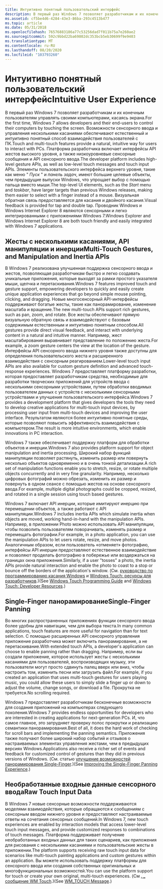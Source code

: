 ```yaml
---
title: Интуитивно понятный пользовательский интерфейс
description: В первый раз Windows 7 позволяет разработчикам и их конечным пользователям управлять своими компьютерами, касаясь экрана.
ms.assetid: cf5be4d6-4284-43e3-86ba-293c4513b477
ms.topic: article
ms.date: 05/31/2018
ms.openlocfilehash: 76576883186a77c53256dad7f011b75a7e260ae2
ms.sourcegitcommit: 592c9bbd22ba69802dc353bcb5eb30699f9e9403
ms.translationtype: MT
ms.contentlocale: ru-RU
ms.lasthandoff: 08/20/2020
ms.locfileid: "103793260"
---
```

# <a name="intuitive-user-experience"></a><span data-ttu-id="fa642-103">Интуитивно понятный пользовательский интерфейс</span><span class="sxs-lookup"><span data-stu-id="fa642-103">Intuitive User Experience</span></span>

<span data-ttu-id="fa642-104">В первый раз Windows 7 позволяет разработчикам и их конечным пользователям управлять своими компьютерами, касаясь экрана.</span><span class="sxs-lookup"><span data-stu-id="fa642-104">For the first time, Windows 7 allows developers and their end-users to control their computers by touching the screen.</span></span> <span data-ttu-id="fa642-105">Возможности сенсорного ввода и управления несколькими касаниями обеспечивают естественный и интуитивно понятный способ взаимодействия пользователей с ПК.</span><span class="sxs-lookup"><span data-stu-id="fa642-105">Touch and multi-touch features provide a natural, intuitive way for users to interact with PCs.</span></span> <span data-ttu-id="fa642-106">Платформа разработчика включает интерфейсы API жестов высокого уровня, а также низкоуровневые сенсорные сообщения и API сенсорного ввода.</span><span class="sxs-lookup"><span data-stu-id="fa642-106">The developer platform includes high-level gesture APIs, as well as low-level touch messages and touch input APIs.</span></span> <span data-ttu-id="fa642-107">Элементы пользовательского интерфейса верхнего уровня, такие как меню " *Пуск* " и *панель задач*, имеют большие целевые объекты, чем предыдущие выпуски Windows, что упрощает выбор с помощью пальца вместо мыши.</span><span class="sxs-lookup"><span data-stu-id="fa642-107">The top-level UI elements, such as the *Start* menu and *taskbar*, have larger targets than previous Windows releases, making them easier to select with a finger instead of a mouse.</span></span> <span data-ttu-id="fa642-108">Визуальная обратная связь предоставляется для касания и двойного касания.</span><span class="sxs-lookup"><span data-stu-id="fa642-108">Visual feedback is provided for tap and double tap.</span></span> <span data-ttu-id="fa642-109">Проводник Windows и Windows Internet Explorer 8 являются сенсорными и легко интегрированными с приложениями Windows 7.</span><span class="sxs-lookup"><span data-stu-id="fa642-109">Windows Explorer and Windows Internet Explorer 8 are both touch friendly and easily integrated with Windows 7 applications.</span></span>

## <a name="multi-touch-gestures-and-manipulation-and-inertia-apis"></a><span data-ttu-id="fa642-110">Жесты с несколькими касаниями, API манипуляции и инерции</span><span class="sxs-lookup"><span data-stu-id="fa642-110">Multi-Touch Gestures, and Manipulation and Inertia APIs</span></span>

<span data-ttu-id="fa642-111">В Windows 7 реализована улучшенная поддержка сенсорного ввода и жестов, позволяющая разработчикам быстро и легко создавать уникальные приложения, которые выходят за рамки простого указателя мыши, щелчка и перетаскивания.</span><span class="sxs-lookup"><span data-stu-id="fa642-111">Windows 7 features improved touch and gesture support, empowering developers to quickly and easily create unique application experiences that go beyond simple mouse pointing, clicking, and dragging.</span></span> <span data-ttu-id="fa642-112">Новые многосенсорный API-интерфейсы поддерживают богатые жесты, такие как панорамирование, изменение масштаба и вращение.</span><span class="sxs-lookup"><span data-stu-id="fa642-112">The new multi-touch APIs support rich gestures, such as pan, zoom, and rotate.</span></span> <span data-ttu-id="fa642-113">Все жесты обеспечивают прямую визуальную обратную связь и взаимодействуют с базовым содержимым естественным и интуитивно понятным способом.</span><span class="sxs-lookup"><span data-stu-id="fa642-113">All gestures provide direct visual feedback, and interact with underlying content in a natural and intuitive manner.</span></span> <span data-ttu-id="fa642-114">Например, жест масштабирования выравнивает представление по положению жеста.</span><span class="sxs-lookup"><span data-stu-id="fa642-114">For example, a zoom gesture centers the view at the location of the gesture.</span></span> <span data-ttu-id="fa642-115">Интерфейсы API сенсорного ввода нижнего уровня также доступны для определения пользовательского жеста и расширенного взаимодействия с сенсорным реагированием.</span><span class="sxs-lookup"><span data-stu-id="fa642-115">Lower-level touch input APIs are also available for custom gesture definition and advanced touch-response experiences.</span></span> <span data-ttu-id="fa642-116">Windows 7 предоставляет платформу разработки, которая предоставляет разработчикам средства, необходимые для разработки творческих приложений для устройств ввода с несколькими сенсорными устройствами, путем обработки вводимых пользователем данных с устройств с несколькими сенсорными устройствами и улучшения пользовательского интерфейса.</span><span class="sxs-lookup"><span data-stu-id="fa642-116">Windows 7 provides a development platform that gives developers the tools they need to develop creative applications for multi-touch input devices, by processing user input from multi-touch devices and improving the user interface.</span></span> <span data-ttu-id="fa642-117">Результатом являются более интуитивно понятные среды, которые позволяют повысить эффективность взаимодействия с компьютером.</span><span class="sxs-lookup"><span data-stu-id="fa642-117">The result is more intuitive environments, which enable innovations in PC interaction.</span></span>

<span data-ttu-id="fa642-118">Windows 7 также обеспечивает поддержку платформ для обработки объектов и инерции.</span><span class="sxs-lookup"><span data-stu-id="fa642-118">Windows 7 also provides platform support for object manipulation and inertia processing.</span></span> <span data-ttu-id="fa642-119">Широкий набор функций манипуляции позволяет растянуть, изменить размер или повернуть несколько объектов одновременно и в очень тонкой детализации.</span><span class="sxs-lookup"><span data-stu-id="fa642-119">A rich set of manipulation functions enable you to stretch, resize, or rotate multiple objects concurrently and in very fine granularity.</span></span> <span data-ttu-id="fa642-120">Например, несколько цифровых фотографий можно обрезать, изменить их размер и повернуть в одном сеансе с помощью жестов на основе сенсорного ввода.</span><span class="sxs-lookup"><span data-stu-id="fa642-120">For example, multiple digital photographs could be cropped, resized, and rotated in a single session using touch based gestures.</span></span>

<span data-ttu-id="fa642-121">Windows 7 включает API инерции, которые имитируют инерцию при перемещении объектов, а также работают с API манипуляции.</span><span class="sxs-lookup"><span data-stu-id="fa642-121">Windows 7 includes inertia APIs which simulate inertia when objects are moved, working hand-in-hand with the manipulation APIs.</span></span> <span data-ttu-id="fa642-122">Например, в приложении Photo можно использовать API манипуляции, чтобы позволить пользователям поворачивать, изменять размер и перемещать фотографии.</span><span class="sxs-lookup"><span data-stu-id="fa642-122">For example, in a photo application, you can use the manipulation APIs to let users rotate, resize, and move photos.</span></span> <span data-ttu-id="fa642-123">Аналогичным образом, если пользователь «отменяет» фотографию, интерфейсы API инерции предоставляют естественное взаимодействие и позволяют проделать фотографию в побережье или воздержаться на границах окна приложения.</span><span class="sxs-lookup"><span data-stu-id="fa642-123">Similarly, if a user "tosses" a photo, the inertia APIs provide natural interaction and enable the photo to coast to a stop or bounce off the borders of the application's window.</span></span> <span data-ttu-id="fa642-124">(См. [руководство по программированию касания Windows](../wintouch/programming-guide.md) и [Windows Touch: ресурсы для разработчиков](https://github.com/microsoft/Windows-classic-samples/tree/master/Samples/Win7Samples/Touch).)</span><span class="sxs-lookup"><span data-stu-id="fa642-124">(See [Windows Touch Programming Guide](../wintouch/programming-guide.md) and [Windows Touch: Developer Resources](https://github.com/microsoft/Windows-classic-samples/tree/master/Samples/Win7Samples/Touch).)</span></span>

## <a name="single-finger-panning"></a><span data-ttu-id="fa642-125">Single-Finger панорамирование</span><span class="sxs-lookup"><span data-stu-id="fa642-125">Single-Finger Panning</span></span>

<span data-ttu-id="fa642-126">Во многих распространенных приложениях функции сенсорного ввода более удобны для навигации, чем для выбора текста.</span><span class="sxs-lookup"><span data-stu-id="fa642-126">In many common applications, touch features are more useful for navigation than for text selection.</span></span> <span data-ttu-id="fa642-127">С помощью расширенных API сенсорного управления приложение разработчика может включить панорамирование, а не перетаскивание.</span><span class="sxs-lookup"><span data-stu-id="fa642-127">With extended touch APIs, a developer's application can choose to enable panning rather than dragging.</span></span> <span data-ttu-id="fa642-128">Например, если вы создали приложение, которое использует жесты с несколькими касаниями для пользователей, воспроизводящих музыку, эти пользователи могут просто сдвинуть палец вверх или вниз, чтобы настроить том, изменить песни или загрузить файл.</span><span class="sxs-lookup"><span data-stu-id="fa642-128">For example, if you created an application that uses multi-touch gestures for users playing music, you could allow these users to simply slide a finger up or down to adjust the volume, change songs, or download a file.</span></span> <span data-ttu-id="fa642-129">Прокрутка не требуется.</span><span class="sxs-lookup"><span data-stu-id="fa642-129">No scrolling required.</span></span>

<span data-ttu-id="fa642-130">Windows 7 предоставляет разработчикам бесконечные возможности для создания приложений на компьютерах следующего поколения.</span><span class="sxs-lookup"><span data-stu-id="fa642-130">Windows 7 provides endless opportunities for developers who are interested in creating applications for next-generation PCs.</span></span> <span data-ttu-id="fa642-131">И, что самое главное, это затрудняет проверку полос прокрутки и реализацию семантики панорамирования.</span><span class="sxs-lookup"><span data-stu-id="fa642-131">Best of all, it does the hard work of checking for scroll bars and implementing the panning semantics.</span></span> <span data-ttu-id="fa642-132">Приложения также получают более широкий набор событий и отзывов о настраиваемых элементах управления жестами, чем в предыдущих версиях Windows.</span><span class="sxs-lookup"><span data-stu-id="fa642-132">Applications also receive a richer set of events and feedback for customized control of gestures than they did in previous versions of Windows.</span></span> <span data-ttu-id="fa642-133">(См. статью [улучшение возможностей панорамирования Single-Finger](../wintouch/improving-the-single-finger-panning-experience.md).)</span><span class="sxs-lookup"><span data-stu-id="fa642-133">(See [Improving the Single-Finger Panning Experience](../wintouch/improving-the-single-finger-panning-experience.md).)</span></span>

## <a name="raw-touch-input-data"></a><span data-ttu-id="fa642-134">Необработанные входные данные сенсорного ввода</span><span class="sxs-lookup"><span data-stu-id="fa642-134">Raw Touch Input Data</span></span>

<span data-ttu-id="fa642-135">В Windows 7 новые сенсорные возможности поддерживаются моделями взаимодействия, которые обращаются к сообщениям с сенсорным вводом нижнего уровня и предоставляют настраиваемые ответы на сочетания сенсорных сообщений.</span><span class="sxs-lookup"><span data-stu-id="fa642-135">In Windows 7, new touch experiences are enabled by interaction models that access lower-level touch input messages, and provide customized responses to combinations of touch messages.</span></span> <span data-ttu-id="fa642-136">Платформа поддерживает получение необработанных входных данных для таких сценариев, как приложения для рисования с несколькими касаниями и пользовательские жесты в приложении.</span><span class="sxs-lookup"><span data-stu-id="fa642-136">The platform supports receiving raw touch input data for scenarios like multi-touch painting applications and custom gestures within an application.</span></span> <span data-ttu-id="fa642-137">Вы можете использовать поддержку платформы для сенсорного ввода или создания собственных оригинальных и многофункциональных возможностей.</span><span class="sxs-lookup"><span data-stu-id="fa642-137">You can use the platform support for touch or create your own original, multi-touch experiences.</span></span> <span data-ttu-id="fa642-138">(См [. \_ сообщение WM Touch](../wintouch/wm-touchdown.md).)</span><span class="sxs-lookup"><span data-stu-id="fa642-138">(See [WM\_TOUCH Message](../wintouch/wm-touchdown.md).)</span></span>

 

 